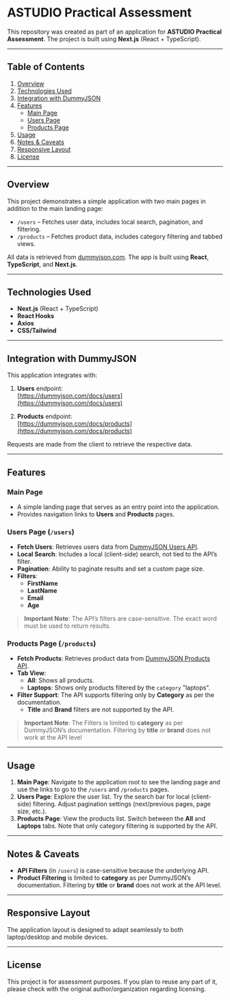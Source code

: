 # ASTUDIO Practical Assessment

This repository was created as part of an application for **ASTUDIO Practical Assessment**. The project is built using **Next.js** (React + TypeScript).

---

## Table of Contents

1. [Overview](#overview)  
2. [Technologies Used](#technologies-used)  
3. [Integration with DummyJSON](#integration-with-dummyjson)  
4. [Features](#features)  
   - [Main Page](#main-page)  
   - [Users Page](#users-page)  
   - [Products Page](#products-page)  
5. [Usage](#usage)  
6. [Notes & Caveats](#notes--caveats)  
7. [Responsive Layout](#responsive-layout)  
8. [License](#license)

---

## Overview

This project demonstrates a simple application with two main pages in addition to the main landing page:

- `/users` – Fetches user data, includes local search, pagination, and filtering.
- `/products` – Fetches product data, includes category filtering and tabbed views.

All data is retrieved from [dummyjson.com](https://dummyjson.com/). The app is built using **React**, **TypeScript**, and **Next.js**.

---

## Technologies Used

- **Next.js** (React + TypeScript)
- **React Hooks**
- **Axios**
- **CSS/Tailwind**

---

## Integration with DummyJSON

This application integrates with:

1. **Users** endpoint:  
   [https://dummyjson.com/docs/users](https://dummyjson.com/docs/users)

2. **Products** endpoint:  
   [https://dummyjson.com/docs/products](https://dummyjson.com/docs/products)

Requests are made from the client to retrieve the respective data.

---

## Features

### Main Page

- A simple landing page that serves as an entry point into the application.
- Provides navigation links to **Users** and **Products** pages.

### Users Page (`/users`)

- **Fetch Users**: Retrieves users data from [DummyJSON Users API](https://dummyjson.com/docs/users).
- **Local Search**: Includes a local (client-side) search, not tied to the API’s filter.
- **Pagination**: Ability to paginate results and set a custom page size.
- **Filters**:
  - **FirstName**
  - **LastName**
  - **Email**
  - **Age**

> **Important Note**: The API’s filters are case-sensitive. The exact word must be used to return results.

### Products Page (`/products`)

- **Fetch Products**: Retrieves product data from [DummyJSON Products API](https://dummyjson.com/docs/products).
- **Tab View**:  
  - **All**: Shows all products.  
  - **Laptops**: Shows only products filtered by the `category` "laptops".
- **Filter Support**: The API supports filtering only by **Category** as per the documentation.  
  - **Title** and **Brand** filters are not supported by the API.

> **Important Note**: The Filters is limited to **category** as per DummyJSON’s documentation. Filtering by **title** or **brand** does not work at the API level

---

## Usage

1. **Main Page**: Navigate to the application root to see the landing page and use the links to go to the `/users` and `/products` pages.
2. **Users Page**: Explore the user list. Try the search bar for local (client-side) filtering. Adjust pagination settings (next/previous pages, page size, etc.).
3. **Products Page**: View the products list. Switch between the **All** and **Laptops** tabs. Note that only category filtering is supported by the API.

---

## Notes & Caveats

- **API Filters** (in `/users`) is case-sensitive because the underlying API.
- **Product Filtering** is limited to **category** as per DummyJSON’s documentation. Filtering by **title** or **brand** does not work at the API level.

---

## Responsive Layout

The application layout is designed to adapt seamlessly to both laptop/desktop and mobile devices.

---

## License

This project is for assessment purposes. If you plan to reuse any part of it, please check with the original author/organization regarding licensing.
